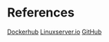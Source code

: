 # References
[Dockerhub](https://hub.docker.com/r/linuxserver/xbackbone)
[Linuxserver.io](https://docs.linuxserver.io/images/docker-xbackbone)
[GitHub](https://github.com/linuxserver/docker-xbackbone)